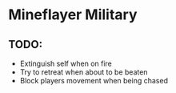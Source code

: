 # Mineflayer Military
## TODO:
- Extinguish self when on fire
- Try to retreat when about to be beaten
- Block players movement when being chased